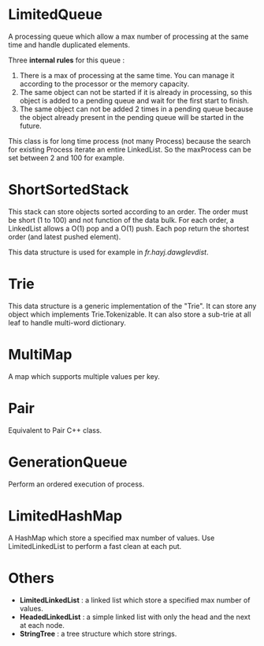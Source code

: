 LimitedQueue
============
A processing queue which allow a max number of processing at the same time and handle duplicated elements.

Three **internal rules** for this queue :

 1. There is a max of processing at the same time. You can manage it according to the processor or the memory capacity. 
 2. The same object can not be started if it is already in processing, so this object is added to a pending queue and wait for the first start to finish. 
 3. The same object can not be added 2 times in a pending queue because the object already present in the pending queue will be started in the future. 
 
This class is for long time process (not many Process) because the search for existing Process iterate an entire LinkedList. So the maxProcess can be set between 2 and 100 for example.

ShortSortedStack
================

This stack can store objects sorted according to an order. The order must be short (1 to 100) and not function of the data bulk. For each order, a LinkedList allows a O(1) pop and a O(1) push. Each pop return the shortest order (and latest pushed element).

This data structure is used for example in *fr.hayj.dawglevdist*.

Trie
====

This data structure is a generic implementation of the "Trie". It can store any object which implements Trie.Tokenizable. It can also store a sub-trie at all leaf to handle multi-word dictionary.

MultiMap
========

A map which supports multiple values per key.

Pair
====

Equivalent to Pair C++ class.

GenerationQueue
===============

Perform an ordered execution of process.

LimitedHashMap
==============

A HashMap which store a specified max number of values. Use LimitedLinkedList to perform a fast clean at each put.

Others
======

 * **LimitedLinkedList** : a linked list which store a specified max number of values.
 * **HeadedLinkedList** : a simple linked list with only the head and the next at each node.
 * **StringTree** : a tree structure which store strings.
 